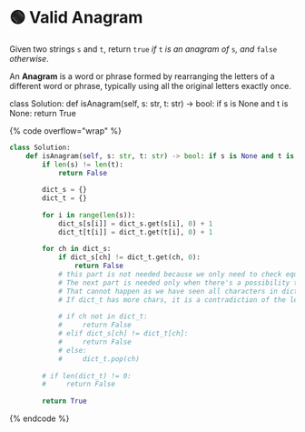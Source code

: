 # 🟢 Valid Anagram

Given two strings `s` and `t`, return `true` _if_ `t` _is an anagram of_ `s`_, and_ `false` _otherwise_.

An **Anagram** is a word or phrase formed by rearranging the letters of a different word or phrase, typically using all the original letters exactly once.

class Solution: def isAnagram(self, s: str, t: str) -> bool: if s is None and t is None: return True

{% code overflow="wrap" %}
```python
class Solution: 
    def isAnagram(self, s: str, t: str) -> bool: if s is None and t is None: return True
        if len(s) != len(t):
            return False
    
        dict_s = {}
        dict_t = {}
    
        for i in range(len(s)):
            dict_s[s[i]] = dict_s.get(s[i], 0) + 1
            dict_t[t[i]] = dict_t.get(t[i], 0) + 1
    
        for ch in dict_s:
            if dict_s[ch] != dict_t.get(ch, 0):
                return False
            # this part is not needed because we only need to check equivalence
            # The next part is needed only when there's a possibility that dict_t has extra characters than dict_s. 
            # That cannot happen as we have seen all characters in dict_s present in dict_t, i.e. number of characters matched till now are same
            # If dict_t has more chars, it is a contradiction of the length equality of the two strings. Hence checking earlier condition is enough
            
            # if ch not in dict_t:
            #     return False
            # elif dict_s[ch] != dict_t[ch]:
            #     return False
            # else:
            #     dict_t.pop(ch)
    
        # if len(dict_t) != 0:
        #     return False
    
        return True
```
{% endcode %}
